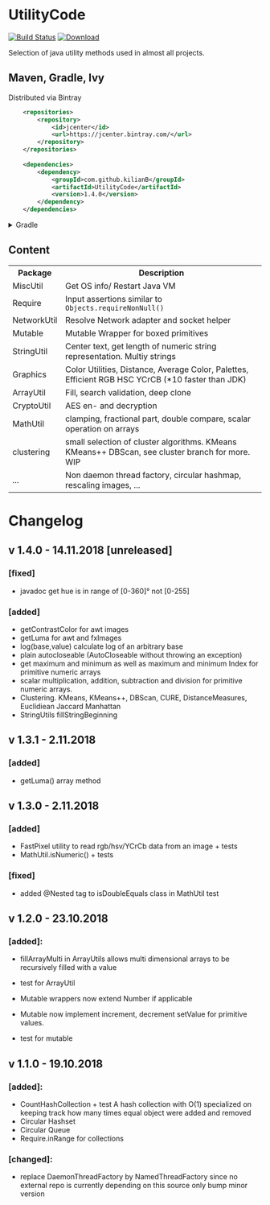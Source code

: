 # UtilityCode

[![Build Status](https://travis-ci.org/KilianB/UtilityCode.svg?branch=master)](https://travis-ci.org/KilianB/UtilityCode)
[ ![Download](https://api.bintray.com/packages/kilianb/maven/UtilityCode/images/download.svg) ](https://bintray.com/kilianb/maven/UtilityCode/_latestVersion)

Selection of java utility methods used in almost all projects.

## Maven, Gradle, Ivy

Distributed via Bintray 
``` XML
	<repositories>
		<repository>
			<id>jcenter</id>
			<url>https://jcenter.bintray.com/</url>
		</repository>
	</repositories>
	
	<dependencies>
		<dependency>
			<groupId>com.github.kilianB</groupId>
			<artifactId>UtilityCode</artifactId>
			<version>1.4.0</version>
		</dependency>
	</dependencies>
```

<details>
<summary>Gradle</summary>
<code>compile 'com.github.kilianB:UtilityCode:1.4.0'</code>
</details>

## Content

<table>
	<tr>
		<th>Package</th>
		<th>Description</th>
	</tr>
	<tr>
		<td>MiscUtil</td>
		<td>Get OS info/ Restart Java VM</td>
	</tr>
	<tr>
		<td>Require</td>
		<td>Input assertions similar to <code> Objects.requireNonNull()</code></td>
	</tr>
	<tr>
		<td>NetworkUtil</td>
		<td>Resolve Network adapter and socket helper</td>
	</tr>
	<tr>
		<td>Mutable</td>
		<td>Mutable Wrapper for boxed primitives</td>
	</tr>
	<tr>
		<td>StringUtil</td>
		<td>Center text, get length of numeric string representation. Multiy strings</td>
	</tr>
	<tr>
		<td>Graphics</td>
		<td>Color Utilities, Distance, Average Color, Palettes, Efficient RGB HSC YCrCB (*10 faster than JDK)</td>
	</tr>
	<tr>
		<td>ArrayUtil</td>
		<td>Fill, search validation, deep clone</td>
	</tr>
	<tr>
		<td>CryptoUtil</td>
		<td>AES en- and decryption</td>
	</tr>
	<tr>
		<td>MathUtil</td>
		<td>clamping, fractional part, double compare, scalar operation on arrays</td>
	</tr>
	<tr>
		<td>clustering</td>
		<td>small selection of cluster algorithms. KMeans KMeans++ DBScan, see cluster branch for more. WIP</td>
	</tr>
	<tr>
		<td>...</td>
		<td>Non daemon thread factory, circular hashmap, rescaling images, ...</td>
	</tr>
</table>

# Changelog


## v 1.4.0 - 14.11.2018 [unreleased]

### [fixed]
- javadoc get hue is in range of [0-360]° not [0-255]

### [added]
- getContrastColor for awt images
- getLuma for awt and fxImages
- log(base,value) calculate log of an arbitrary base
- plain autocloseable (AutoCloseable without throwing an exception)
- get maximum and minimum as well as maximum and minimum Index for primitive numeric arrays
- scalar multiplication, addition, subtraction and division for primitive numeric arrays.
- Clustering. KMeans, KMeans++, DBScan, CURE, DistanceMeasures, Euclidiean Jaccard Manhattan
- StringUtils fillStringBeginning


## v 1.3.1 - 2.11.2018

### [added]
- getLuma() array method

## v 1.3.0 - 2.11.2018

### [added]
- FastPixel utility to read rgb/hsv/YCrCb data from an image + tests
- MathUtil.isNumeric() + tests

### [fixed] 
- added @Nested tag to isDoubleEquals class in MathUtil test

## v 1.2.0 - 23.10.2018
### [added]:

 - fillArrayMulti in ArrayUtils allows multi dimensional arrays to be recursively filled with a value
 - test for ArrayUtil

 - Mutable wrappers now extend Number if applicable
 - Mutable now implement increment, decrement setValue for primitive values. 
 - test for mutable

## v 1.1.0 - 19.10.2018
### [added]:
 - CountHashCollection + test A hash collection with O(1) specialized on keeping track how many times equal object were added and removed
 - Circular Hashset
 - Circular Queue
 - Require.inRange for collections
 ### [changed]:
 - replace DaemonThreadFactory by NamedThreadFactory since no external repo is currently depending on this source only bump minor version
